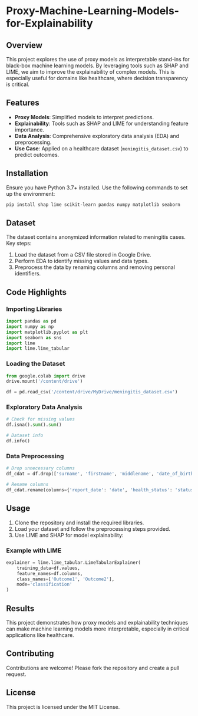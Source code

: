# Proxy-Machine-Learning-Models-for-Explainability

## Overview
This project explores the use of proxy models as interpretable stand-ins for black-box machine learning models. By leveraging tools such as SHAP and LIME, we aim to improve the explainability of complex models. This is especially useful for domains like healthcare, where decision transparency is critical.

## Features
- **Proxy Models**: Simplified models to interpret predictions.
- **Explainability**: Tools such as SHAP and LIME for understanding feature importance.
- **Data Analysis**: Comprehensive exploratory data analysis (EDA) and preprocessing.
- **Use Case**: Applied on a healthcare dataset (`meningitis_dataset.csv`) to predict outcomes.

## Installation
Ensure you have Python 3.7+ installed. Use the following commands to set up the environment:

```bash
pip install shap lime scikit-learn pandas numpy matplotlib seaborn
```

## Dataset
The dataset contains anonymized information related to meningitis cases. Key steps:
1. Load the dataset from a CSV file stored in Google Drive.
2. Perform EDA to identify missing values and data types.
3. Preprocess the data by renaming columns and removing personal identifiers.

## Code Highlights

### Importing Libraries
```python
import pandas as pd
import numpy as np
import matplotlib.pyplot as plt
import seaborn as sns
import lime
import lime.lime_tabular
```

### Loading the Dataset
```python
from google.colab import drive
drive.mount('/content/drive')

df = pd.read_csv('/content/drive/MyDrive/meningitis_dataset.csv')
```

### Exploratory Data Analysis
```python
# Check for missing values
df.isna().sum().sum()

# Dataset info
df.info()
```

### Data Preprocessing
```python
# Drop unnecessary columns
df_cdat = df.drop(['surname', 'firstname', 'middlename', 'date_of_birth'], axis=1)

# Rename columns
df_cdat.rename(columns={'report_date': 'date', 'health_status': 'status', 'report_outcome': 'outcome'}, inplace=True)
```

## Usage
1. Clone the repository and install the required libraries.
2. Load your dataset and follow the preprocessing steps provided.
3. Use LIME and SHAP for model explainability:

### Example with LIME
```python
explainer = lime.lime_tabular.LimeTabularExplainer(
    training_data=df.values, 
    feature_names=df.columns,
    class_names=['Outcome1', 'Outcome2'], 
    mode='classification'
)
```

## Results
This project demonstrates how proxy models and explainability techniques can make machine learning models more interpretable, especially in critical applications like healthcare.

## Contributing
Contributions are welcome! Please fork the repository and create a pull request.

## License
This project is licensed under the MIT License.

